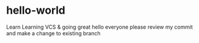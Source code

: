 # hello-world
Learn
Learning VCS & going great
hello everyone
please review my commit and make a change to existing branch
